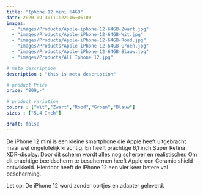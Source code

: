 ```yaml
---
title: "Iphone 12 mini 64GB"
date: 2020-09-30T11:22:16+06:00
images: 
  - "images/Products/Apple-iphone-12-64GB-Zwart.jpg"
  - "images/Products/Apple-iPhone-12-64GB-Wit.jpg"
  - "images/Products/Apple-iPhone-12-64GB-Rood.jpg"
  - "images/Products/Apple-iPhone-12-64GB-Groen.jpg"
  - "images/Products/Apple-iPhone-12-64GB-Blauw.jpg"
  - "images/Products/All Iphone 12.jpg"

# meta description
description : "this is meta description"

# product Price
price: "809,-"

# product variation
colors : ["Wit","Zwart","Rood","Groen","Blauw"]
sizes : ["5,4 Inch"]

draft: false
---
```


De iPhone 12 mini is een kleine smartphone die Apple heeft uitgebracht maar wel ongelofelijk krachtig. En heeft prachtige 6,1 inch Super Retina XDR-display. Door dit scherm wordt alles nog scherper en realistischer. Om dit prachtige beeldscherm te beschermen heeft Apple een Ceramic shield ontwikkeld. Hierdoor heeft de iPhone 12 een vier keer betere val bescherming. 

Let op: De iPhone 12 word zonder oortjes en adapter geleverd.
 